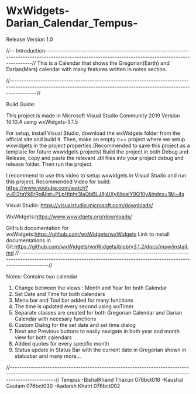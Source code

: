 # WxWidgets-Darian_Calendar_Tempus-
Release Version 1.0

//-- Introduction------------------------------------------------------------------------------------------------------------------------------------------------------//
This is a Calendar that shows the Gregorian(Earth) and Darian(Mars) calendar with many features written in notes section.


//-----------------------------------------------------------------------------------------------------------------------------------------------------------------------//

Build Guide:

This project is made in Microsoft Visual Studio Community 2019 Version 16.10.4
using wxWidgets-3.1.5


For setup, install Visual Studio, download the wxWidgets folder from the official site and build it.
Then, make an empty c++ project where we setup wxwidgets in the project properties.(Recommended to save this project as a template for future wxwidgets projects)
Build the project in both Debug and Release, copy and paste the relevant .dll files into your project debug and release folder.
Then run the project.


I recommend to use this video to setup wxwidgets in Visual Studio and run this project.
Recommended Video for build: https://www.youtube.com/watch?v=EI2taYkErRg&list=PLpHIphr3laQbBLJ8j4iXy8lieaiY9Q10y&index=1&t=4s

Visual Studio: https://visualstudio.microsoft.com/downloads/

WxWidgets:https://www.wxwidgets.org/downloads/

GitHub documentation for wxWidgets:https://github.com/wxWidgets/wxWidgets
Link to install documentations in Git:https://github.com/wxWidgets/wxWidgets/blob/v3.1.2/docs/msw/install.md
//------------------------------------------------------------------------------------------------------------------------------------------------------------------------//

Notes:
Contains two calendar 
1. Change between the views : Month and Year for both Calendar
2. Set Date and Time for both calendars
3. Menu bar and Tool bar added for many functions
4. The time is updated every second using wxTimer
5. Separate classes are created for both Gregorian Calendar and Darian Calendar with necesary functions
6. Custom Dialog for the set date and set time dialog
7. Next and Previous buttons to easily navigate in both year and month view for both calendars
8. Added quotes for every specific month
9. Status update in Status Bar with the current date in Gregorian shown in statusbar and many more...


//-------------------------------------------------------------------------------------------------------------------------------------------------------------------------------//
Tempus
-BishalKhand Thakuri 076bct018
-Kaushal Gautam 076bct030
-Aadarsh Khatri 076bct002
